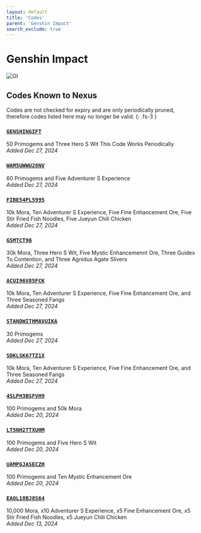 ```yaml
---
layout: default
title: 'Codes'
parent: 'Genshin Impact'
search_exclude: true
---
```


# Genshin Impact

![GI](https://cdn.discordapp.com/emojis/1266474989566034024.png)

## Codes Known to Nexus

Codes are not checked for expiry and are only periodically pruned, therefore codes listed here may no longer be valid.
{: .fs-3 }

### [`GENSHINGIFT`](https://genshin.hoyoverse.com/en/gift?code=GENSHINGIFT)

50 Primogems and Three Hero S Wit  This Code Works Periodically<br />*Added Dec 27, 2024*

### [`WAM5UWWU28NV`](https://genshin.hoyoverse.com/en/gift?code=WAM5UWWU28NV)

60 Primogems and Five Adventurer S Experience<br />*Added Dec 27, 2024*

### [`FIBE54PL5995`](https://genshin.hoyoverse.com/en/gift?code=FIBE54PL5995)

10k Mora, Ten Adventurer S Experience, Five Fine Enhancement Ore, Five Stir Fried Fish Noodles, Five Jueyun Chili Chicken<br />*Added Dec 27, 2024*

### [`GSMTCT96`](https://genshin.hoyoverse.com/en/gift?code=GSMTCT96)

30k Mora, Three Hero S Wit, Five Mystic Enhancemennt Ore, Three Guides To Contention, and Three Agnidus Agate Slivers<br />*Added Dec 27, 2024*

### [`ACUI96V85FCK`](https://genshin.hoyoverse.com/en/gift?code=ACUI96V85FCK)

10k Mora, Ten Adventurer S Experience, Five Fine Enhancement Ore, and Three Seasoned Fangs<br />*Added Dec 27, 2024*

### [`STANDWITHMAVUIKA`](https://genshin.hoyoverse.com/en/gift?code=STANDWITHMAVUIKA)

30 Primogems<br />*Added Dec 27, 2024*

### [`SDKLSK67TZ1X`](https://genshin.hoyoverse.com/en/gift?code=SDKLSK67TZ1X)

10k Mora, Ten Adventurer S Experience, Five Fine Enhancement Ore, and Three Seasoned Fangs<br />*Added Dec 27, 2024*

### [`4SLPH3BSFVH9`](https://genshin.hoyoverse.com/en/gift?code=4SLPH3BSFVH9)

100 Primogems and 50k Mora<br />*Added Dec 20, 2024*

### [`LT5NH2TTXUHM`](https://genshin.hoyoverse.com/en/gift?code=LT5NH2TTXUHM)

100 Primogems and Five Hero S Wit<br />*Added Dec 20, 2024*

### [`UAMPGJASECZH`](https://genshin.hoyoverse.com/en/gift?code=UAMPGJASECZH)

100 Primogems and Ten Mystic Enhancement Ore<br />*Added Dec 20, 2024*

### [`EAOL18BJ8S64`](https://genshin.hoyoverse.com/en/gift?code=EAOL18BJ8S64)

10,000 Mora, x10 Adventurer S Experience, x5 Fine Enhancement Ore, x5 Stir Fried Fish Noodles, x5 Jueyun Chili Chicken<br />*Added Dec 13, 2024*